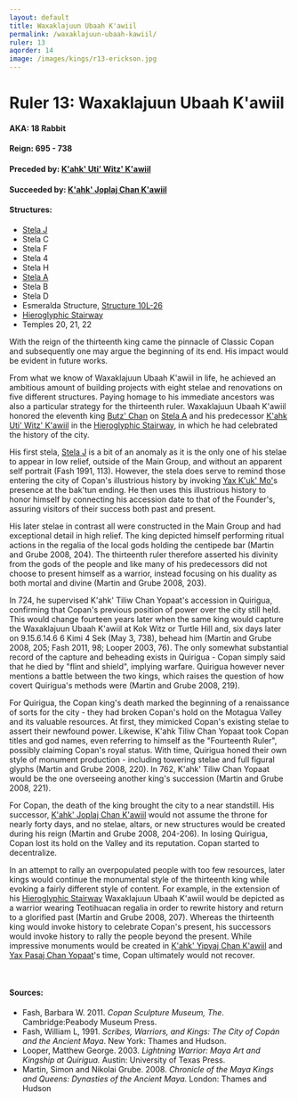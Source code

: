 ```yaml
---
layout: default
title: Waxaklajuun Ubaah K'awiil
permalink: /waxaklajuun-ubaah-kawiil/
ruler: 13
aqorder: 14
image: /images/kings/r13-erickson.jpg
---
```


# Ruler 13: Waxaklajuun Ubaah K'awiil
#### <strong>AKA:</strong> 18 Rabbit
#### <strong>Reign:</strong> 695 - 738
#### <strong>Preceded by:</strong> <a href="{{site.baseurl}}/kahk-uti-witz-kawiil">K'ahk' Uti' Witz' K'awiil</a>
#### <strong>Succeeded by:</strong> <a href="{{site.baseurl}}/kahk-joplaj-chan-kawiil">K'ahk' Joplaj Chan K'awiil</a>
#### <strong>Structures:</strong>
<ul>
<li><a href="{{site.baseurl}}/stela-j">Stela J</a></li>
<li>Stela C</li>
<li>Stela F</li>
<li>Stela 4</li>
<li>Stela H</li>
<li><a href="{{site.baseurl}}/stela-a">Stela A</a></li>
<li>Stela B</li>
<li>Stela D</li>
<li>Esmeralda Structure, <a href="{{site.baseurl}}/structure-26">Structure 10L-26</a></li>
<li><a href="{{site.baseurl}}/hieroglyphic-stairway">Hieroglyphic Stairway</a></li>
<li>Temples 20, 21, 22</li>
</ul>

With the reign of the thirteenth king came the pinnacle of Classic Copan and subsequently one may argue the beginning of its end. His impact would be evident in future works.

From what we know of Waxaklajuun Ubaah K'awiil in life, he achieved an ambitious amount of building projects with eight stelae and renovations on five different structures. Paying homage to his immediate ancestors was also a particular strategy for the thirteenth ruler. Waxaklajuun Ubaah K'awiil honored the eleventh king <a href="{{site.baseurl}}/butz-chan">Butz' Chan</a> on <a href="{{site.baseurl}}/stela-a">Stela A</a> and his predecessor <a href="{{site.baseurl}}/kahk-uti-witz-kawiil">K'ahk Uti' Witz' K'awiil</a> in the <a href="{{site.baseurl}}/hieroglyphic-stairway">Hieroglyphic Stairway</a>, in which he had celebrated the history of the city.

His first stela, <a href="{{site.baeurl}}/stela-j">Stela J</a> is a bit of an anomaly as it is the only one of his stelae to appear in low relief, outside of the Main Group, and without an apparent self portrait (Fash 1991, 113). However, the stela does serve to remind those entering the city of Copan's illustrious history by invoking <a href="{{site.baseurl}}/yax-kuk-mo">Yax K'uk' Mo'</a>s presence at the bak'tun ending. He then uses this illustrious history to honor himself by connecting his accession date to that of the Founder's, assuring visitors of their success both past and present.

His later stelae in contrast all were constructed in the Main Group and had exceptional detail in high relief. The king depicted himself performing ritual actions in the regalia of the local gods holding the centipede bar (Martin and Grube 2008, 204). The thirteenth ruler therefore asserted his divinity from the gods of the people and like many of his predecessors did not choose to present himself as a warrior, instead focusing on his duality as both mortal and divine (Martin and Grube 2008, 203).

In 724, he supervised K'ahk' Tiliw Chan Yopaat's accession in Quirigua, confirming that Copan's previous position of power over the city still held. This would change fourteen years later when the same king would capture the Waxaklajuun Ubaah K'awiil at Kok Witz or Turtle Hill and, six days later on 9.15.6.14.6 6 Kimi 4 Sek (May 3, 738), behead him (Martin and Grube 2008, 205; Fash 2011, 98; Looper 2003, 76). The only somewhat substantial record of the capture and beheading exists in Quirigua - Copan simply said that he died by "flint and shield", implying warfare. Quirigua however never mentions a battle between the two kings, which raises the question of how covert Quirigua's methods were (Martin and Grube 2008, 219).

For Quirigua, the Copan king's death marked the beginning of a renaissance of sorts for the city - they had broken Copan's hold on the Motagua Valley and its valuable resources. At first, they mimicked Copan's existing stelae to assert their newfound power. Likewise, K'ahk Tiliw Chan Yopaat took Copan titles and god names, even referring to himself as the "Fourteenth Ruler", possibly claiming Copan's royal status. With time, Quirigua honed their own style of monument production - including towering stelae and full figural glyphs (Martin and Grube 2008, 220). In 762, K'ahk' Tiliw Chan Yopaat would be the one overseeing another king's succession (Martin and Grube 2008, 221).

For Copan, the death of the king brought the city to a near standstill. His successor, <a href="{{site.baseurl}}/kahk-joplaj-chan-kawiil">K'ahk' Joplaj Chan K'awiil</a> would not assume the throne for nearly forty days, and no stelae, altars, or new structures would be created during his reign (Martin and Grube 2008, 204-206). In losing Quirigua, Copan lost its hold on the Valley and its reputation. Copan started to decentralize.

In an attempt to rally an overpopulated people with too few resources, later kings would continue the monumental style of the thirteenth king while evoking a fairly different style of content. For example, in the extension of his <a href="{{site.baseurl}}/hieroglyphic-stairway">Hieroglyphic Stairway</a> Waxaklajuun Ubaah K'awiil would be depicted as a warrior wearing Teotihuacan regalia in order to rewrite history and return to a glorified past (Martin and Grube 2008, 207). Whereas the thirteenth king would invoke history to celebrate Copan's present, his successors would invoke history to rally the people beyond the present. While impressive monuments would be created in <a href="{{site.baseurl}}/kahk-yipyaj-chan-kawiil">K'ahk' Yipyaj Chan K'awiil</a> and <a href="{{site.baseurl}}/yax-pasaj-chan-yopaat">Yax Pasaj Chan Yopaat</a>'s time, Copan ultimately would not recover.  

<br>

#### <strong>Sources:</strong>
<ul>
<li>Fash, Barbara W. 2011. <cite>Copan Sculpture Museum, The</cite>. Cambridge:Peabody Museum Press.</li>
<li>Fash, William L, 1991. <cite>Scribes, Warriors, and Kings: The City of Copán and the Ancient Maya</cite>. New York: Thames and Hudson.</li>
<li>Looper, Matthew George. 2003. <cite>Lightning Warrior: Maya Art and Kingship at Quirigua.</cite> Austin: University of Texas Press.</li>
<li>Martin, Simon and Nikolai Grube. 2008. <cite>Chronicle of the Maya Kings and Queens: Dynasties of the Ancient Maya.</cite> London: Thames and Hudson</li>
</ul>
